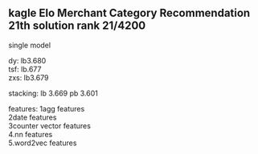 ## kagle  Elo Merchant Category Recommendation  21th solution     rank 21/4200  
single model  

dy: lb3.680  
tsf: lb.677  
zxs: lb3.679  

stacking: lb 3.669  pb 3.601  



features: 
1agg features  
2date features  
3counter vector features  
4.nn features  
5.word2vec features  
